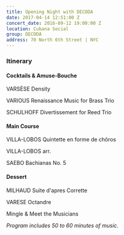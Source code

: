 ```yaml
---
title: Opening Night with DECODA
date: 2017-04-14 12:51:00 Z
concert_date: 2016-09-12 19:00:00 Z
location: Cubana Social
group: DECODA
address: 70 North 6th Street | NYC
---
```


### Itinerary

#### Cocktails & Amuse-Bouche

VARSÈSE Density

VARIOUS Renaissance Music for Brass Trio

SCHULHOFF Divertissement for Reed Trio

#### Main Course

VILLA-LOBOS Quintette en forme de chôros

VILLA­-LOBOS arr.

SAEBO Bachianas No. 5

#### Dessert

MILHAUD Suite d'apres Corrette

VARESE Octandre

Mingle & Meet the Musicians

_Program includes 50 to 60 minutes of music._